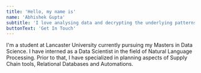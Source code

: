 ```yaml
---
title: 'Hello, my name is'
name: 'Abhishek Gupta'
subtitle: 'I love analysing data and decrypting the underlying patterns.'
buttonText: 'Get In Touch'
---
```


I'm a student at Lancaster University currently pursuing my Masters in Data Science.
I have interned as a Data Scientist in the field of Natural Language Processing. Prior to that, I have specialized in planning aspects of Supply Chain tools, Relational Databases and Automations.
